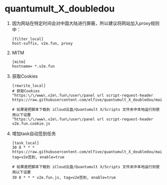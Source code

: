 # quantumult_X_doubledou

1. 因为网站在特定时间会对中国大陆进行屏蔽，所以建议将网站加入proxy规则中：

    ```
    [filter_local]
    host-suffix, v2e.fun, proxy
    ```

2. MITM

    ```
    [mitm]
    hostname= *.v2e.fun
    ```

3. 获取Cookies

    ```
    [rewrite_local]
    # 获取Cookies
    ^https:\/\/www\.v2e\.fun\/user\/panel url script-request-header https://raw.githubusercontent.com/elfive/quantumult_X_doubledou/main/v2e.fun.cookie.js
    
    # 如果是把脚本下载到 iCloud云盘/Quantumult X/Scripts 文件夹中本地运行则使用以下设置
    ^https:\/\/www\.v2e\.fun\/user\/panel url script-request-header v2e.fun.cookie.js
    ```

4. 增加task自动签到任务

    ```
    [task_local]
    30 8 * * * https://raw.githubusercontent.com/elfive/quantumult_X_doubledou/main/v2e.fun.js, tag=v2e签到, enable=true
    
    # 如果是把脚本下载到 iCloud云盘/Quantumult X/Scripts 文件夹中本地运行则使用以下设置
    30 8 * * * v2e.fun.js, tag=v2e签到, enable=true
    ```

